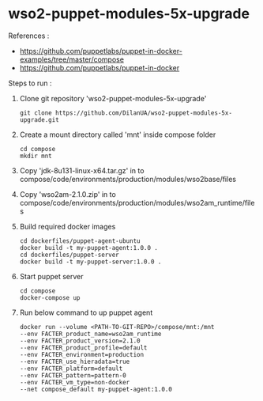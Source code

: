 # wso2-puppet-modules-5x-upgrade

References :
* https://github.com/puppetlabs/puppet-in-docker-examples/tree/master/compose
* https://github.com/puppetlabs/puppet-in-docker

Steps to run :
1. Clone git repository 'wso2-puppet-modules-5x-upgrade'

    ```
    git clone https://github.com/DilanUA/wso2-puppet-modules-5x-upgrade.git
    ```
2. Create a mount directory called 'mnt' inside compose folder

    ```
    cd compose
    mkdir mnt
    ```
3. Copy 'jdk-8u131-linux-x64.tar.gz' in to compose/code/environments/production/modules/wso2base/files

4. Copy 'wso2am-2.1.0.zip' in to compose/code/environments/production/modules/wso2am_runtime/files

5. Build required docker images

    ```
    cd dockerfiles/puppet-agent-ubuntu
    docker build -t my-puppet-agent:1.0.0 .
    cd dockerfiles/puppet-server
    docker build -t my-puppet-server:1.0.0 .
    ```
    
6. Start puppet server

    ```
    cd compose
    docker-compose up
    ```

7. Run below command to up puppet agent

    ```
    docker run --volume <PATH-TO-GIT-REPO>/compose/mnt:/mnt 
    --env FACTER_product_name=wso2am_runtime 
    --env FACTER_product_version=2.1.0 
    --env FACTER_product_profile=default 
    --env FACTER_environment=production 
    --env FACTER_use_hieradata=true 
    --env FACTER_platform=default 
    --env FACTER_pattern=pattern-0 
    --env FACTER_vm_type=non-docker 
    --net compose_default my-puppet-agent:1.0.0
    ```
    